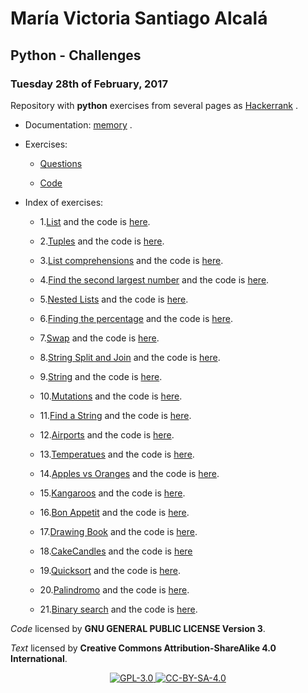 # María Victoria Santiago Alcalá

## Python - Challenges

### Tuesday 28th of February, 2017

Repository with **python** exercises from several pages as [Hackerrank](https://www.hackerrank.com/domains/python) .

* Documentation: [memory](https://stiago.github.io/Python/) .

* Exercises:
    
    - [Questions](https://github.com/STiago/Python/tree/master/Questions)
    
    - [Code](https://github.com/STiago/Python/tree/master/Code)

* Index of exercises:

    - 1.[List](https://github.com/STiago/Python/blob/master/Questions/1Lists.md) and the code is [here](https://github.com/STiago/Python/blob/master/Code/1lists.py).

    - 2.[Tuples](https://github.com/STiago/Python/blob/master/Questions/2Tuples.md) and the code is [here](https://github.com/STiago/Python/blob/master/Code/2tuples.py).

    - 3.[List comprehensions](https://github.com/STiago/Python/blob/master/Questions/3ListComprehension.md) and the code is [here](https://github.com/STiago/Python/blob/master/Code/3listcomprehension.py).

    - 4.[Find the second largest number](https://github.com/STiago/Python/blob/master/Questions/4SLNumber.md) and the code is [here](https://github.com/STiago/Python/blob/master/Code/4SecondLargest.py).

    - 5.[Nested Lists](https://github.com/STiago/Python/blob/master/Questions/5NestedList.md) and the code is [here](https://github.com/STiago/Python/blob/master/Code/5nestedlist.py).

    - 6.[Finding the percentage](https://github.com/STiago/Python/blob/master/Questions/6FindingPercentage.md) and the code is [here](https://github.com/STiago/Python/blob/master/Code/6Fpercentage.py).

    - 7.[Swap](https://github.com/STiago/Python/blob/master/Questions/7Swap.md) and the code is [here](https://github.com/STiago/Python/blob/master/Code/7Swap.py).

    - 8.[String Split and Join](https://github.com/STiago/Python/blob/master/Questions/8StringSplitJoin.md) and the code is [here](https://github.com/STiago/Python/blob/master/Code/8StringSplitJoin.py).

    - 9.[String](https://github.com/STiago/Python/blob/master/Questions/9String.md) and the code is [here](https://github.com/STiago/Python/blob/master/Code/9String.py).

    - 10.[Mutations](https://github.com/STiago/Python/blob/master/Questions/10Mutations.md) and the code is [here](https://github.com/STiago/Python/blob/master/Code/10Mutations.py).

    - 11.[Find a String](https://github.com/STiago/Python/blob/master/Questions/11FindString.md) and the code is [here](https://github.com/STiago/Python/blob/master/Code/11FindString.py).
    
    - 12.[Airports](https://github.com/STiago/Python/blob/master/Questions/airports.md) and the code is [here](https://github.com/STiago/Python/blob/master/Code/airports.py).

    - 13.[Temperatues](https://github.com/STiago/Python/blob/master/Questions/temperatures.md) and the code is [here](https://github.com/STiago/Python/blob/master/Code/temperatures.py).

    - 14.[Apples vs Oranges](https://github.com/STiago/Python/blob/master/Questions/14appleorange.md) and the code is [here](https://github.com/STiago/Python/blob/master/Code/14appleorange.py).

    - 15.[Kangaroos](https://github.com/STiago/Python/blob/master/Questions/15Kangaroos.md) and the code is [here](https://github.com/STiago/Python/blob/master/Code/15Kangaroos.py).
    
    - 16.[Bon Appetit](https://github.com/STiago/Python/blob/master/Questions/16BonAp.md) and the code is [here](https://github.com/STiago/Python/blob/master/Code/16BonAp.py).
    
    - 17.[Drawing Book](https://github.com/STiago/Python/blob/master/Questions/17Book.md) and the code is [here](https://github.com/STiago/Python/blob/master/Code/17Book.py).
    
    - 18.[CakeCandles](https://github.com/STiago/Python/blob/master/Questions/18CakeCandles.md) and the code is [here](https://github.com/STiago/Python/blob/master/Code/18CakeCandles.py)

    - 19.[Quicksort](https://github.com/STiago/Python/blob/master/Questions/19Quicksort.md) and the code is [here](https://github.com/STiago/Python/blob/master/Code/19Quicksort.py).

    - 20.[Palindromo](https://github.com/STiago/Python/blob/master/Questions/20Palindromo.md) and the code is [here](https://github.com/STiago/Python/blob/master/Code/20Palindromo.py).

    - 21.[Binary search](https://github.com/STiago/Binary_search/blob/master/README.md) and the code is [here](https://github.com/STiago/Binary_search/blob/master/binary_search.py).

_Code_ licensed by **GNU GENERAL PUBLIC LICENSE Version 3**.

_Text_ licensed by **Creative Commons Attribution-ShareAlike 4.0 International**.

<p align="center">
<a href="http://www.gnu.org/licenses/gpl-3.0.html">
<img alt="GPL-3.0" src="https://dl.dropboxusercontent.com/s/t0ylvis7f1stcu7/GPL-3.0.png">
</a>
<a href="https://creativecommons.org/licenses/by-sa/4.0/legalcode">
<img alt="CC-BY-SA-4.0" src="https://dl.dropboxusercontent.com/s/sb421l5usayaigo/CC-BY-SA-4.0.png">
</a>
</p>


